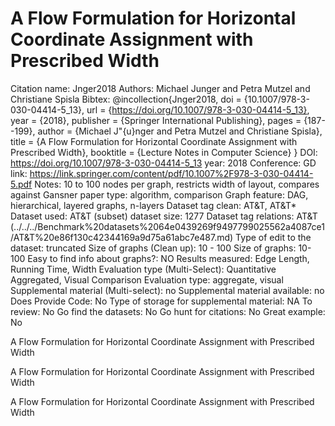 # A Flow Formulation for Horizontal Coordinate Assignment with Prescribed Width

Citation name: Jnger2018
Authors: Michael Junger and Petra Mutzel and Christiane Spisla
Bibtex: @incollection{Jnger2018,
doi = {10.1007/978-3-030-04414-5_13},
url = {https://doi.org/10.1007/978-3-030-04414-5_13},
year = {2018},
publisher = {Springer International Publishing},
pages = {187--199},
author = {Michael J\"{u}nger and Petra Mutzel and Christiane Spisla},
title = {A Flow Formulation for Horizontal Coordinate Assignment with Prescribed Width},
booktitle = {Lecture Notes in Computer Science}
}
DOI: https://doi.org/10.1007/978-3-030-04414-5_13
year: 2018
Conference: GD
link: https://link.springer.com/content/pdf/10.1007%2F978-3-030-04414-5.pdf
Notes: 10 to 100 nodes per graph, restricts width of layout, compares against Gansner
paper type: algorithm, comparison
Graph feature: DAG, hierarchical, layered graphs, n-layers
Dataset tag clean: AT&T, AT&T*
Dataset used: AT&T (subset)
dataset size: 1277
Dataset tag relations: AT&T (../../../Benchmark%20datasets%2064e0439269f9497799025562a4087ce1/AT&T%20e86f130c42344169a9d75a61abc7e487.md)
Type of edit to the dataset: truncated
Size of graphs (Clean up): 10 - 100
Size of graphs: 10-100
Easy to find info about graphs?: NO
Results measured: Edge Length, Running Time, Width
Evaluation type (Multi-Select): Quantitative Aggregated, Visual Comparison
Evaluation type: aggregate, visual
Supplemental material (Multi-select): no
Supplemental material available: no
Does Provide Code: No
Type of storage for supplemental material: NA
To review: No
Go find the datasets: No
Go hunt for citations: No
Great example: No

A Flow Formulation for Horizontal
Coordinate Assignment with Prescribed
Width

A Flow Formulation for Horizontal
Coordinate Assignment with Prescribed
Width

A Flow Formulation for Horizontal
Coordinate Assignment with Prescribed
Width